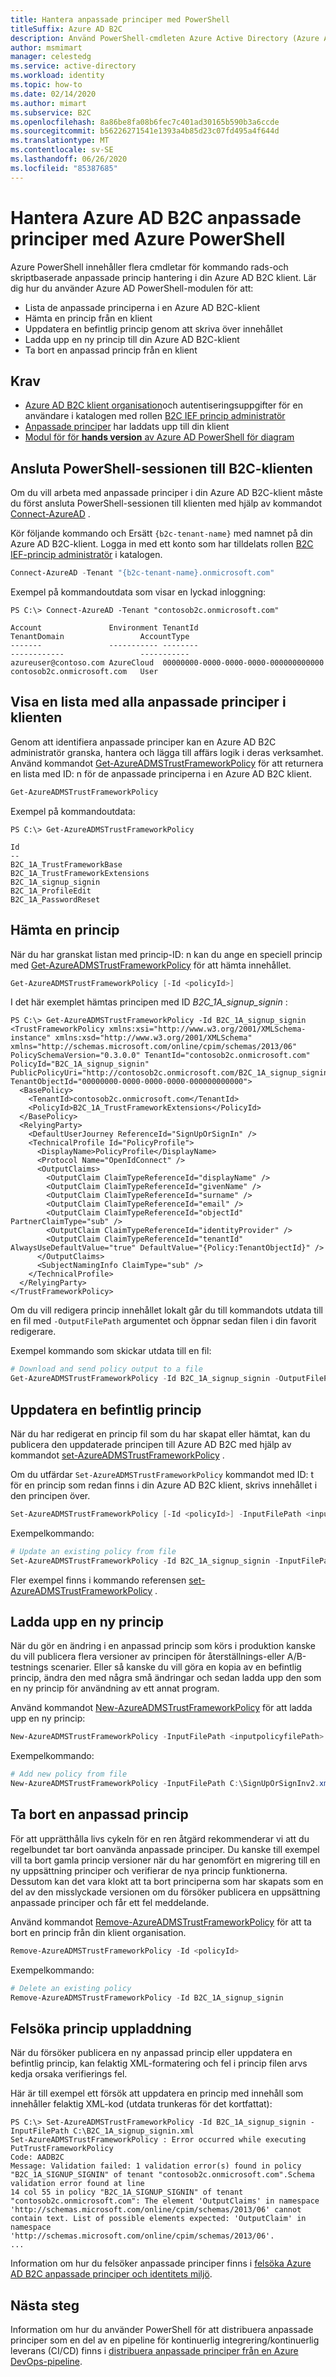 ```yaml
---
title: Hantera anpassade principer med PowerShell
titleSuffix: Azure AD B2C
description: Använd PowerShell-cmdleten Azure Active Directory (Azure AD) för programmerings hantering av dina Azure AD B2C anpassade principer. Skapa, läsa, uppdatera och ta bort anpassade principer med PowerShell.
author: msmimart
manager: celestedg
ms.service: active-directory
ms.workload: identity
ms.topic: how-to
ms.date: 02/14/2020
ms.author: mimart
ms.subservice: B2C
ms.openlocfilehash: 8a86be8fa08b6fec7c401ad30165b590b3a6ccde
ms.sourcegitcommit: b56226271541e1393a4b85d23c07fd495a4f644d
ms.translationtype: MT
ms.contentlocale: sv-SE
ms.lasthandoff: 06/26/2020
ms.locfileid: "85387685"
---
```

# <a name="manage-azure-ad-b2c-custom-policies-with-azure-powershell"></a>Hantera Azure AD B2C anpassade principer med Azure PowerShell

Azure PowerShell innehåller flera cmdletar för kommando rads-och skriptbaserade anpassade princip hantering i din Azure AD B2C klient. Lär dig hur du använder Azure AD PowerShell-modulen för att:

* Lista de anpassade principerna i en Azure AD B2C-klient
* Hämta en princip från en klient
* Uppdatera en befintlig princip genom att skriva över innehållet
* Ladda upp en ny princip till din Azure AD B2C-klient
* Ta bort en anpassad princip från en klient

## <a name="prerequisites"></a>Krav

* [Azure AD B2C klient organisation](tutorial-create-tenant.md)och autentiseringsuppgifter för en användare i katalogen med rollen [B2C IEF princip administratör](../active-directory/users-groups-roles/directory-assign-admin-roles.md#b2c-ief-policy-administrator)
* [Anpassade principer](custom-policy-get-started.md) har laddats upp till din klient
* [Modul för för **hands version** av Azure AD PowerShell för diagram](https://docs.microsoft.com/powershell/azure/active-directory/install-adv2?view=azureadps-2.0)

## <a name="connect-powershell-session-to-b2c-tenant"></a>Ansluta PowerShell-sessionen till B2C-klienten

Om du vill arbeta med anpassade principer i din Azure AD B2C-klient måste du först ansluta PowerShell-sessionen till klienten med hjälp av kommandot [Connect-AzureAD][Connect-AzureAD] .

Kör följande kommando och Ersätt `{b2c-tenant-name}` med namnet på din Azure AD B2C-klient. Logga in med ett konto som har tilldelats rollen [B2C IEF-princip administratör](../active-directory/users-groups-roles/directory-assign-admin-roles.md#b2c-ief-policy-administrator) i katalogen.

```PowerShell
Connect-AzureAD -Tenant "{b2c-tenant-name}.onmicrosoft.com"
```

Exempel på kommandoutdata som visar en lyckad inloggning:

```Console
PS C:\> Connect-AzureAD -Tenant "contosob2c.onmicrosoft.com"

Account               Environment TenantId                             TenantDomain                 AccountType
-------               ----------- --------                             ------------                 -----------
azureuser@contoso.com AzureCloud  00000000-0000-0000-0000-000000000000 contosob2c.onmicrosoft.com   User
```

## <a name="list-all-custom-policies-in-the-tenant"></a>Visa en lista med alla anpassade principer i klienten

Genom att identifiera anpassade principer kan en Azure AD B2C administratör granska, hantera och lägga till affärs logik i deras verksamhet. Använd kommandot [Get-AzureADMSTrustFrameworkPolicy][Get-AzureADMSTrustFrameworkPolicy] för att returnera en lista med ID: n för de anpassade principerna i en Azure AD B2C klient.

```PowerShell
Get-AzureADMSTrustFrameworkPolicy
```

Exempel på kommandoutdata:

```Console
PS C:\> Get-AzureADMSTrustFrameworkPolicy

Id
--
B2C_1A_TrustFrameworkBase
B2C_1A_TrustFrameworkExtensions
B2C_1A_signup_signin
B2C_1A_ProfileEdit
B2C_1A_PasswordReset
```

## <a name="download-a-policy"></a>Hämta en princip

När du har granskat listan med princip-ID: n kan du ange en speciell princip med [Get-AzureADMSTrustFrameworkPolicy][Get-AzureADMSTrustFrameworkPolicy] för att hämta innehållet.

```PowerShell
Get-AzureADMSTrustFrameworkPolicy [-Id <policyId>]
```

I det här exemplet hämtas principen med ID *B2C_1A_signup_signin* :

```Console
PS C:\> Get-AzureADMSTrustFrameworkPolicy -Id B2C_1A_signup_signin
<TrustFrameworkPolicy xmlns:xsi="http://www.w3.org/2001/XMLSchema-instance" xmlns:xsd="http://www.w3.org/2001/XMLSchema" xmlns="http://schemas.microsoft.com/online/cpim/schemas/2013/06" PolicySchemaVersion="0.3.0.0" TenantId="contosob2c.onmicrosoft.com" PolicyId="B2C_1A_signup_signin" PublicPolicyUri="http://contosob2c.onmicrosoft.com/B2C_1A_signup_signin" TenantObjectId="00000000-0000-0000-0000-000000000000">
  <BasePolicy>
    <TenantId>contosob2c.onmicrosoft.com</TenantId>
    <PolicyId>B2C_1A_TrustFrameworkExtensions</PolicyId>
  </BasePolicy>
  <RelyingParty>
    <DefaultUserJourney ReferenceId="SignUpOrSignIn" />
    <TechnicalProfile Id="PolicyProfile">
      <DisplayName>PolicyProfile</DisplayName>
      <Protocol Name="OpenIdConnect" />
      <OutputClaims>
        <OutputClaim ClaimTypeReferenceId="displayName" />
        <OutputClaim ClaimTypeReferenceId="givenName" />
        <OutputClaim ClaimTypeReferenceId="surname" />
        <OutputClaim ClaimTypeReferenceId="email" />
        <OutputClaim ClaimTypeReferenceId="objectId" PartnerClaimType="sub" />
        <OutputClaim ClaimTypeReferenceId="identityProvider" />
        <OutputClaim ClaimTypeReferenceId="tenantId" AlwaysUseDefaultValue="true" DefaultValue="{Policy:TenantObjectId}" />
      </OutputClaims>
      <SubjectNamingInfo ClaimType="sub" />
    </TechnicalProfile>
  </RelyingParty>
</TrustFrameworkPolicy>
```

Om du vill redigera princip innehållet lokalt går du till kommandots utdata till en fil med `-OutputFilePath` argumentet och öppnar sedan filen i din favorit redigerare.

Exempel kommando som skickar utdata till en fil:

```PowerShell
# Download and send policy output to a file
Get-AzureADMSTrustFrameworkPolicy -Id B2C_1A_signup_signin -OutputFilePath C:\RPPolicy.xml
```

## <a name="update-an-existing-policy"></a>Uppdatera en befintlig princip

När du har redigerat en princip fil som du har skapat eller hämtat, kan du publicera den uppdaterade principen till Azure AD B2C med hjälp av kommandot [set-AzureADMSTrustFrameworkPolicy][Set-AzureADMSTrustFrameworkPolicy] .

Om du utfärdar `Set-AzureADMSTrustFrameworkPolicy` kommandot med ID: t för en princip som redan finns i din Azure AD B2C klient, skrivs innehållet i den principen över.

```PowerShell
Set-AzureADMSTrustFrameworkPolicy [-Id <policyId>] -InputFilePath <inputpolicyfilePath> [-OutputFilePath <outputFilePath>]
```

Exempelkommando:

```PowerShell
# Update an existing policy from file
Set-AzureADMSTrustFrameworkPolicy -Id B2C_1A_signup_signin -InputFilePath C:\B2C_1A_signup_signin.xml
```

Fler exempel finns i kommando referensen [set-AzureADMSTrustFrameworkPolicy][Set-AzureADMSTrustFrameworkPolicy] .

## <a name="upload-a-new-policy"></a>Ladda upp en ny princip

När du gör en ändring i en anpassad princip som körs i produktion kanske du vill publicera flera versioner av principen för återställnings-eller A/B-testnings scenarier. Eller så kanske du vill göra en kopia av en befintlig princip, ändra den med några små ändringar och sedan ladda upp den som en ny princip för användning av ett annat program.

Använd kommandot [New-AzureADMSTrustFrameworkPolicy][New-AzureADMSTrustFrameworkPolicy] för att ladda upp en ny princip:

```PowerShell
New-AzureADMSTrustFrameworkPolicy -InputFilePath <inputpolicyfilePath> [-OutputFilePath <outputFilePath>]
```

Exempelkommando:

```PowerShell
# Add new policy from file
New-AzureADMSTrustFrameworkPolicy -InputFilePath C:\SignUpOrSignInv2.xml
```

## <a name="delete-a-custom-policy"></a>Ta bort en anpassad princip

För att upprätthålla livs cykeln för en ren åtgärd rekommenderar vi att du regelbundet tar bort oanvända anpassade principer. Du kanske till exempel vill ta bort gamla princip versioner när du har genomfört en migrering till en ny uppsättning principer och verifierar de nya princip funktionerna. Dessutom kan det vara klokt att ta bort principerna som har skapats som en del av den misslyckade versionen om du försöker publicera en uppsättning anpassade principer och får ett fel meddelande.

Använd kommandot [Remove-AzureADMSTrustFrameworkPolicy][Remove-AzureADMSTrustFrameworkPolicy] för att ta bort en princip från din klient organisation.

```PowerShell
Remove-AzureADMSTrustFrameworkPolicy -Id <policyId>
```

Exempelkommando:

```PowerShell
# Delete an existing policy
Remove-AzureADMSTrustFrameworkPolicy -Id B2C_1A_signup_signin
```

## <a name="troubleshoot-policy-upload"></a>Felsöka princip uppladdning

När du försöker publicera en ny anpassad princip eller uppdatera en befintlig princip, kan felaktig XML-formatering och fel i princip filen arvs kedja orsaka verifierings fel.

Här är till exempel ett försök att uppdatera en princip med innehåll som innehåller felaktig XML-kod (utdata trunkeras för det kortfattat):

```Console
PS C:\> Set-AzureADMSTrustFrameworkPolicy -Id B2C_1A_signup_signin -InputFilePath C:\B2C_1A_signup_signin.xml
Set-AzureADMSTrustFrameworkPolicy : Error occurred while executing PutTrustFrameworkPolicy
Code: AADB2C
Message: Validation failed: 1 validation error(s) found in policy "B2C_1A_SIGNUP_SIGNIN" of tenant "contosob2c.onmicrosoft.com".Schema validation error found at line
14 col 55 in policy "B2C_1A_SIGNUP_SIGNIN" of tenant "contosob2c.onmicrosoft.com": The element 'OutputClaims' in namespace
'http://schemas.microsoft.com/online/cpim/schemas/2013/06' cannot contain text. List of possible elements expected: 'OutputClaim' in namespace
'http://schemas.microsoft.com/online/cpim/schemas/2013/06'.
...
```

Information om hur du felsöker anpassade principer finns i [felsöka Azure AD B2C anpassade principer och identitets miljö](active-directory-b2c-guide-troubleshooting-custom.md).

## <a name="next-steps"></a>Nästa steg

Information om hur du använder PowerShell för att distribuera anpassade principer som en del av en pipeline för kontinuerlig integrering/kontinuerlig leverans (CI/CD) finns i [distribuera anpassade principer från en Azure DevOps-pipeline](deploy-custom-policies-devops.md).

<!-- LINKS - External -->
[Connect-AzureAD]: https://docs.microsoft.com/powershell/module/azuread/get-azureadmstrustframeworkpolicy
[Get-AzureADMSTrustFrameworkPolicy]: https://docs.microsoft.com/powershell/module/azuread/get-azureadmstrustframeworkpolicy
[New-AzureADMSTrustFrameworkPolicy]: https://docs.microsoft.com/powershell/module/azuread/new-azureadmstrustframeworkpolicy
[Remove-AzureADMSTrustFrameworkPolicy]: https://docs.microsoft.com/powershell/module/azuread/remove-azureadmstrustframeworkpolicy
[Set-AzureADMSTrustFrameworkPolicy]: https://docs.microsoft.com/powershell/module/azuread/set-azureadmstrustframeworkpolicy
